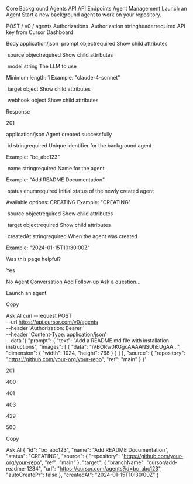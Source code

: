 Core
Background Agents API
API Endpoints
Agent Management
Launch an Agent
Start a new background agent to work on your repository.

POST
/
v0
/
agents
Authorizations
​
Authorization
stringheaderrequired
API key from Cursor Dashboard

Body
application/json
​
prompt
objectrequired
Show child attributes

​
source
objectrequired
Show child attributes

​
model
string
The LLM to use

Minimum length: 1
Example:
"claude-4-sonnet"

​
target
object
Show child attributes

​
webhook
object
Show child attributes

Response

201

application/json
Agent created successfully

​
id
stringrequired
Unique identifier for the background agent

Example:
"bc_abc123"

​
name
stringrequired
Name for the agent

Example:
"Add README Documentation"

​
status
enum<string>required
Initial status of the newly created agent

Available options: CREATING
Example:
"CREATING"

​
source
objectrequired
Show child attributes

​
target
objectrequired
Show child attributes

​
createdAt
string<date-time>required
When the agent was created

Example:
"2024-01-15T10:30:00Z"

Was this page helpful?

Yes

No
Agent Conversation
Add Follow-up
Ask a question...

Launch an agent

Copy

Ask AI
curl --request POST \
 --url https://api.cursor.com/v0/agents \
 --header 'Authorization: Bearer <token>' \
 --header 'Content-Type: application/json' \
 --data '{
"prompt": {
"text": "Add a README.md file with installation instructions",
"images": [
{
"data": "iVBORw0KGgoAAAANSUhEUgAA...",
"dimension": {
"width": 1024,
"height": 768
}
}
]
},
"source": {
"repository": "https://github.com/your-org/your-repo",
"ref": "main"
}
}'

201

400

401

403

429

500

Copy

Ask AI
{
"id": "bc_abc123",
"name": "Add README Documentation",
"status": "CREATING",
"source": {
"repository": "https://github.com/your-org/your-repo",
"ref": "main"
},
"target": {
"branchName": "cursor/add-readme-1234",
"url": "https://cursor.com/agents?id=bc_abc123",
"autoCreatePr": false
},
"createdAt": "2024-01-15T10:30:00Z"
}
